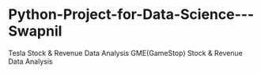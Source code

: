 # Python-Project-for-Data-Science---Swapnil

Tesla Stock & Revenue Data Analysis
GME(GameStop) Stock & Revenue Data Analysis 
